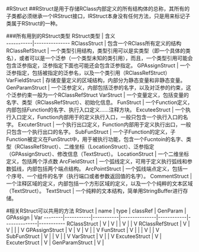 #RStruct
##RStruct是用于存储RClass内部定义的所有结构体的总称，其所有的子类都必须继承一个IRStruct接口，IRStruct本身没有任何方法，只是用来标记子类属于RStruct的一种。

###所有用到的RStruct类型
RStruct类型 |   含义    
-----------|---------------
RClassStruct    |   包含一个RClass所有定义的结构
RClassRefStruct |   一个类型引用结构，类型引用可以是实类型（即一个具体的类名），或者可以是一个泛参（一个类型未知的类引用），而且，一个类型引用可能会包含泛参指定，泛参指定下面也可能还会包含泛参指定。
GPAssignStruct  |   一个泛参指定，包括被指定的泛参名，以及一个类引用（RClassRefStruct）
VarFieldStruct  |   存储变量定义的区域结构，内部分为静态变量和非静态变量。
GenParamStruct  |   一个泛参定义，内部包括泛参的名字，以及对泛参的约束，这个泛参约束一般为一个RClassRefStruct
VarStruct   |   一个变量定义，包括变量的名字、类型（RClassRefStruct）、初始化信息。
FunStruct   |   一个Function定义，内部包括Function的名字、执行入口定义……注释方块。
ExcuteeStruct   |   一个执行入口定义，Function内部用于的定义执行入口，一般只包含一个执行入口的名字。
ExcuterStruct |   一个执行出口定义，Function内部用于定义执行出口，一般只包含一个执行出口的名字。
SubFunStruct    |   一个子Function的定义，子Function被定义在FunStruct中，用于被执行功能，包含一个Fucntoin的名字、类型（RClassRefStruct）、二维坐标（LocationStruct）、泛参指定（GPAssignStruct）、修改信息（TextStruct）。
LocationStruct  |   一个二维坐标定义，包括两个浮点数
ArcFieldStruct  |   一个弧线定义，可用于定义执行弧线和参数弧线，内部包括两个端点结构。
ArcPointStruct  |   一个弧线端点定义，包括一个序号、一个组件的名字（执行端口或者参数返回值的名字）。
CommentStruct   |   一个注释区域的定义，内部包括一个方形区域的定义，以及一个个纯粹的文本区域（TextStruct）。
TextStruct  |   一个纯粹的文本结构，简单用StringBuffer进行存储。

#相关RStruct可以共用的方法
RStruct |   name    |   type    |    classRef   |   GenParam |   GPAssign   |   Var
--------|-----------|-----------|---------------|------------|--------------|-----------
RClassStruct    |   V       |   V   |   |   V   |   |   V
RClassRefStruct |   V   |   V   |   |   |   V
GPAssignStruct  |   V   |   V   |   V   |       |   V
FunStruct       |   V   |       |       |   V   |   |   V
SubFunStruct    |   V   |   |   V   |   |   V
VarStruct       |   V   |   |   V
ExcuteeStruct   |   V   |
ExcuterStruct   |   V   |
GenParamStruct  |   V   |
